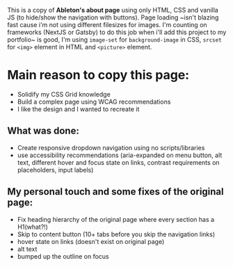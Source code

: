 This is a copy of **Ableton's about page** using only HTML, CSS and vanilla JS (to hide/show the navigation with buttons).
Page loading ~isn't blazing fast cause i'm not using different filesizes for images. I'm counting on frameworks (NextJS or Gatsby) to do this job when i'll add this project to my portfolio~ is good, I'm using `image-set` for `background-image` in CSS, `srcset` for `<img>` element in HTML and `<picture>` element.

# Main reason to copy this page:
- Solidify my CSS Grid knowledge
- Build a complex page using WCAG recommendations
- I like the design and I wanted to recreate it

## What was done:
- Create responsive dropdown navigation using no scripts/libraries
- use accessibility recommendations (aria-expanded on menu button, alt text, different hover and focus state on links, contrast requirements on placeholders, input labels)

## My personal touch and some fixes of the original page:
- Fix heading hierarchy of the original page where every section has a H1(what?!) 
- Skip to content button (10+ tabs before you skip the navigation links) 
- hover state on links (doesn't exist on original page)
- alt text
- bumped up the outline on focus
